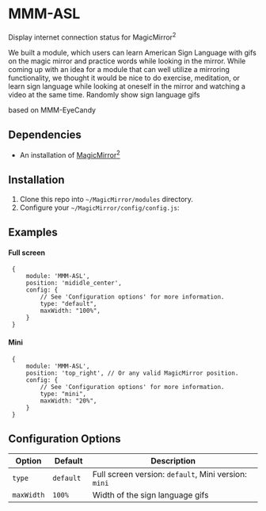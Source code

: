 # MMM-ASL
Display internet connection status for MagicMirror<sup>2</sup>

We built a module, which users can learn American Sign Language with gifs on the magic mirror and practice words while looking in the mirror.
While coming up with an idea for a module that can well utilize a mirroring functionality, we thought it would be nice to do exercise, meditation, or learn sign language while looking at oneself in the mirror  and watching a video at the same time.
Randomly show sign language gifs

based on MMM-EyeCandy

## Dependencies
  * An installation of [MagicMirror<sup>2</sup>](https://github.com/MichMich/MagicMirror)

## Installation
 1. Clone this repo into `~/MagicMirror/modules` directory.
 2. Configure your `~/MagicMirror/config/config.js`:

## Examples
#### Full screen
     {
         module: 'MMM-ASL',
         position: 'mididle_center',
         config: {
             // See 'Configuration options' for more information.
             type: "default",
             maxWidth: "100%",
         }
     }
#### Mini
     {
         module: 'MMM-ASL',
         position: 'top_right', // Or any valid MagicMirror position.
         config: {
             // See 'Configuration options' for more information.
             type: "mini",
             maxWidth: "20%",
         }
     }

## Configuration Options

| **Option**         | **Default**    | **Description**                                      |
| ------------------ | -------------- | ---------------------------------------------------- |
| `type`             | `default `     | Full screen version: `default`, Mini version: `mini` |
| `maxWidth`         | `100%`         | Width of the sign language gifs                      |
